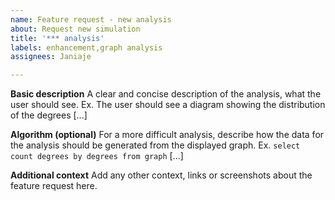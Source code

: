 ```yaml
---
name: Feature request - new analysis
about: Request new simulation
title: '*** analysis'
labels: enhancement,graph analysis
assignees: Janiaje

---
```


**Basic description**
A clear and concise description of the analysis, what the user should see.
Ex. The user should see a diagram showing the distribution of the degrees [...]

**Algorithm (optional)**
For a more difficult analysis, describe how the data for the analysis should be generated from the displayed graph.
Ex. `select count degrees by degrees from graph` [...]

**Additional context**
Add any other context, links or screenshots about the feature request here.
